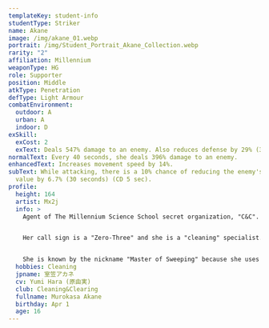 ```yaml
---
templateKey: student-info
studentType: Striker
name: Akane
image: /img/akane_01.webp
portrait: /img/Student_Portrait_Akane_Collection.webp
rarity: "2"
affiliation: Millennium
weaponType: HG
role: Supporter
position: Middle
atkType: Penetration
defType: Light Armour
combatEnvironment:
  outdoor: A
  urban: A
  indoor: D
exSkill:
  exCost: 2
  exText: Deals 547% damage to an enemy. Also reduces defense by 29% (30 sec).
normalText: Every 40 seconds, she deals 396% damage to an enemy.
enhancedText: Increases movement speed by 14%.
subText: While attacking, there is a 10% chance of reducing the enemy's evasion
  value by 6.7% (30 seconds) (CD 5 sec).
profile:
  height: 164
  artist: Mx2j
  info: >
    Agent of The Millennium Science School secret organization, "C&C". 


    Her call sign is a "Zero-Three" and she is a "cleaning" specialist. 


    She is known by the nickname "Master of Sweeping" because she uses her soft impressions to sneak into enemy lines and clean them up with explosives.
  hobbies: Cleaning
  jpname: 室笠アカネ
  cv: Yumi Hara (原由実)
  club: Cleaning&Clearing
  fullname: Murokasa Akane
  birthday: Apr 1
  age: 16
---
```

